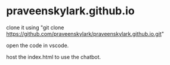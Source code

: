 # praveenskylark.github.io

clone it using "git clone https://github.com/praveenskylark/praveenskylark.github.io.git"

open the code in vscode.

host the index.html to use the chatbot.


